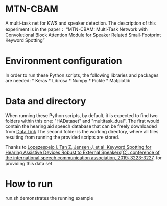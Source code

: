 # MTN-CBAM
A multi-task net for KWS and speaker detection.
The description of this experiment is in the paper：
“MTN-CBAM: Multi-Task Network with Convolutional Block Attention Module for Speaker Related Small-Footprint Keyword Spotting”
# Environment configuration
In order to run these Python scripts, the following libraries and packages are needed:
	* Keras
	* Librosa
	* Numpy
	* Pickle
	* Matplotlib
# Data and directory  
When running these Python scripts, by default, it is expected to find two
	folders within this one: "HADataset" and "multitask_dual". The first would contain
	the hearing aid speech database that can be freely downloaded from [Data Link](https://drive.google.com/file/d/1EMgPGZZm1TKtYqSxVnTQ90DsZTjjmPmx/view?usp=sharing)
	The second folder is the working directory, where all files resulting from running the
	provided scripts are stored.

Thanks to [Lopezespejo I, Tan Z, Jensen J, et al. Keyword Spotting for Hearing Assistive Devices Robust to External Speakers[C]. conference of the international speech communication association, 2019: 3223-3227](https://cn.bing.com/academic/profile?id=5897b33944ec0496f93494c64a246f9d&encoded=0&v=paper_preview&mkt=zh-cn).  for providing this data set

# How to run
run.sh demonstrates the running example
